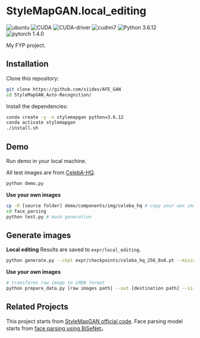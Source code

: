 # StyleMapGAN.local_editing

![ubuntu](https://img.shields.io/badge/ubuntu-18.04.5_LTS-green.svg?style=plastic) ![CUDA](https://img.shields.io/badge/CUDA-10.0.130-green.svg?style=plastic) ![CUDA-driver](https://img.shields.io/badge/CUDA_driver-410.72-green.svg?style=plastic) ![cudnn7](https://img.shields.io/badge/cudnn-7.6.3-green.svg?style=plastic) ![Python 3.6.12](https://img.shields.io/badge/python-3.6.12-green.svg?style=plastic) ![pytorch 1.4.0](https://img.shields.io/badge/pytorch-1.4.0-green.svg?style=plastic)

My FYP project. 

## Installation

Clone this repository:

```bash
git clone https://github.com/siidev/AFE_GAN
cd StyleMapGAN_Auto-Recognition/
```

Install the dependencies:
```bash
conda create -y -n stylemapgan python=3.6.12
conda activate stylemapgan
./install.sh
```

## Demo

Run demo in your local machine.

All test images are from [CelebA-HQ](https://arxiv.org/abs/1710.10196).

```bash
python demo.py
```

<b>Use your own images</b>

```bash
cp -R [source folder] demo/components/img/celeba_hq # copy your own images to the demo folder
cd face_parsing
python test.py # mask generation
```

## Generate images

<b>Local editing</b>
Results are saved to `expr/local_editing`. 

```bash
python generate.py --ckpt expr/checkpoints/celeba_hq_256_8x8.pt --mixing_type local_editing --test_lmdb data/celeba_hq/LMDB_test --local_editing_part [part name]
```
<b>Use your own images</b>
```bash
# transforms raw image to LMDB format
python prepare_data.py [raw images path] --out [destination path] --size [TARGET_SIZE] 
```

## Related Projects
This project starts from [StyleMapGAN official code](https://github.com/naver-ai/StyleMapGAN). Face parsing model starts from [face parsing using BiSeNet](https://github.com/zllrunning/face-parsing.PyTorch)。
